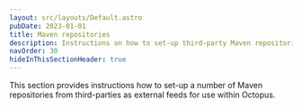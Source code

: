 ```yaml
---
layout: src/layouts/Default.astro
pubDate: 2023-01-01
title: Maven repositories
description: Instructions on how to set-up third-party Maven repositories as external package feeds for Octopus to consume for use in deployments and runbooks.
navOrder: 30
hideInThisSectionHeader: true
---
```


This section provides instructions how to set-up a number of Maven repositories from third-parties as external feeds for use within Octopus.
